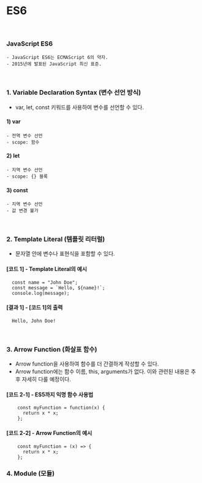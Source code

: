 # ES6
<br/>

### JavaScript ES6
    - JavaScript ES6는 ECMAScript 6의 약자.
    - 2015년에 발표된 JavaScript 최신 표준.
<br/>

### 1. Variable Declaration Syntax (변수 선언 방식)
- var, let, const 키워드를 사용하여 변수를 선언할 수 있다.
#### 1) var
    - 전역 변수 선언
    - scope: 함수
#### 2) let
    - 지역 변수 선언
    - scope: {} 블록
#### 3) const
    - 지역 변수 선언
    - 값 변경 불가
<br/>

### 2. Template Literal (템플릿 리터럴)
- 문자열 안에 변수나 표현식을 포함할 수 있다.
#### [코드 1] - Template Literal의 예시
```plaintext
  const name = "John Doe";
  const message = `Hello, ${name}!`;
  console.log(message);
```
#### [결과 1] - [코드 1]의 출력
```plaintext
  Hello, John Doe!
```
<br/>

### 3. Arrow Function (화살표 함수)
- Arrow function을 사용하여 함수를 더 간결하게 작성할 수 있다.
- Arrow function에는 함수 이름, this, arguments가 없다. 이와 관련된 내용은 추후 자세히 다룰 예정이다.
#### [코드 2-1] - ES5까지 익명 함수 사용법
```plaintext
    const myFunction = function(x) {
      return x * x;
    };
```
#### [코드 2-2] - Arrow Function의 예시
```plaintext
    const myFunction = (x) => {
      return x * x;
    };
```

### 4. Module (모듈)






